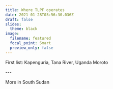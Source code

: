```yaml
---
title: Where TLPF operates
date: 2021-01-28T03:56:30.036Z
draft: false
slides:
  theme: black
image:
  filename: featured
  focal_point: Smart
  preview_only: false
---
```

First list: Kapenguria, Tana River, Uganda Moroto

\---

More in South Sudan